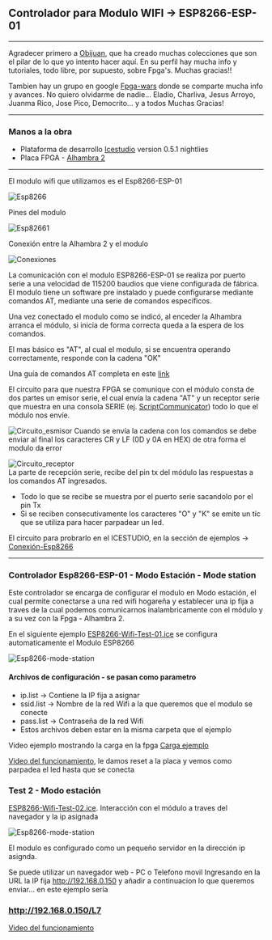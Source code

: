 ## Controlador para Modulo WIFI -> ESP8266-ESP-01  ##
***
Agradecer primero a [Obijuan](https://github.com/Obijuan), que ha creado muchas colecciones que son el pilar de lo que yo intento hacer aquí. En su perfil hay mucha info y tutoriales, todo libre, por supuesto, sobre Fpga's. Muchas gracias!!

Tambien hay un grupo en google [Fpga-wars](https://groups.google.com/forum/#!forum/fpga-wars-explorando-el-lado-libre) donde se comparte mucha info y avances. No quiero olvidarme de nadie... Eladio, Charliva, Jesus Arroyo, Juanma Rico, Jose Pico, Democrito... y a todos
Muchas Gracias!
***
### Manos a la obra
+ Plataforma de desarrollo [Icestudio](https://icestudio.io/)  version 0.5.1 nightlies
+ Placa FPGA - [Alhambra 2](https://github.com/FPGAwars/Alhambra-II-FPGA)

***
El modulo wifi que utilizamos es el Esp8266-ESP-01

![Esp8266](https://github.com/vascodh/Chapuzas-con-FPGA-S-Libres/blob/master/Controladores/Esp8266-ESP-01/Documentos/ESP-01-ESP8266.jpg)

Pines del modulo

![Esp82661](https://github.com/vascodh/Chapuzas-con-FPGA-S-Libres/blob/master/Controladores/Esp8266-ESP-01/Documentos/ESP-01-pinout.png)

Conexión entre la Alhambra 2 y el modulo

![Conexiones](https://github.com/vascodh/Chapuzas-con-FPGA-S-Libres/blob/master/Controladores/Esp8266-ESP-01/Documentos/Conexion_esp.png)

La comunicación con el modulo ESP8266-ESP-01 se realiza por puerto serie a una velocidad de 115200 baudios que viene configurada
de fábrica.
El modulo tiene un software pre instalado y puede configurarse mediante comandos AT, mediante una serie de comandos específicos.

Una vez conectado el modulo como se indicó, al enceder la Alhambra arranca el módulo, si inicia de forma correcta queda a la espera de los comandos.

El mas básico es "AT", al cual el modulo, si se encuentra operando correctamente, responde con la cadena "OK"

Una guía de comandos AT completa en este [link](https://github.com/vascodh/Chapuzas-con-FPGA-S-Libres/blob/master/Controladores/Esp8266-ESP-01/Documentos/4A-AT-Espressif%20AT%20Instruction%20Set_020.pdf)

El circuito para que nuestra FPGA se comunique con el módulo consta de dos partes un emisor serie, el cual envía la cadena "AT" y un receptor serie que muestra en una consola SERIE (ej. [ScriptCommunicator](https://github.com/Obijuan/digital-electronics-with-open-FPGAs-tutorial/wiki/V%C3%ADdeo-30:-Puerto-serie#instalaci%C3%B3n-del-scriptcommunicator)) todo lo que el módulo nos envíe.

![Circuito_esmisor](https://github.com/vascodh/Chapuzas-con-FPGA-S-Libres/blob/master/Controladores/Esp8266-ESP-01/Documentos/Circuito-fpga-emisor.png)
Cuando se envía la cadena con los comandos se debe enviar al final los caracteres CR y LF (0D y 0A en HEX) de otra forma el modulo da error

![Circuito_receptor](https://github.com/vascodh/Chapuzas-con-FPGA-S-Libres/blob/master/Controladores/Esp8266-ESP-01/Documentos/Circuito-fpga-receptor.png)  
La parte de recepción serie, recibe del pin tx del módulo las respuestas a los comandos AT ingresados.
+ Todo lo que se recibe se muestra por el puerto serie sacandolo por el pin Tx
+ Si se reciben consecutivamente los caracteres "O" y "K" se emite un tíc que se utiliza para hacer parpadear un led.

El circuito para probrarlo en el ICESTUDIO, en la sección de ejemplos -> [Conexión-Esp8266](https://github.com/vascodh/Collection-Esp8266-esp-01/blob/master/examples/Conexion/)
***
### Controlador Esp8266-ESP-01 - Modo Estación - Mode station
Este controlador se encarga de configurar el modulo en  Modo estación, el cual permite conectarse a una red wifi hogareña y establecer una ip fija a traves de la cual podemos comunicarnos inalambricamente con el módulo y a su vez con la Fpga - Alhambra 2.

En el siguiente ejemplo [ESP8266-Wifi-Test-01.ice](https://github.com/vascodh/Collection-Esp8266-esp-01/tree/master/examples/Esp8266-Mode-station) se configura automaticamente el Modulo ESP8266

![Esp8266-mode-station](https://github.com/vascodh/Chapuzas-con-FPGA-S-Libres/blob/master/Controladores/Esp8266-ESP-01/Documentos/ESP-01-ESP8266-Mode-station.svg)
#### Archivos de configuración - se pasan como parametro
+ ip.list -> Contiene la IP fija a asignar
+ ssid.list -> Nombre de la red Wifi a la que queremos que el modulo se conecte
+ pass.list -> Contraseña de la red Wifi
+ Estos archivos deben estar en la misma carpeta que el ejemplo

Video ejemplo mostrando la carga en la fpga [Carga ejemplo](https://youtu.be/zkvY8XCA9cw)

[Video del funcionamiento](https://youtu.be/p_D9Acy_0II), le damos reset a la placa y vemos como parpadea el led hasta que se conecta

### Test 2 - Modo estación

[ESP8266-Wifi-Test-02.ice](https://github.com/vascodh/Collection-Esp8266-esp-01/tree/master/examples/Esp8266-Mode-station). Interacción con el módulo a traves del navegador y la ip asignada

![Esp8266-mode-station](https://github.com/vascodh/Chapuzas-con-FPGA-S-Libres/blob/master/Controladores/Esp8266-ESP-01/Documentos/Test2.png)

El modulo es configurado como un pequeño servidor en la dirección ip asignda.

Se puede utilizar un navegador web - PC o Telefono movil Ingresando en la URL la IP fija http://192.168.0.150 y añadir a continuacion lo que queremos enviar... en este ejemplo sería
### http://192.168.0.150/L7


[Video del funcionamiento](https://youtu.be/Y0o3x6M7JW8)
